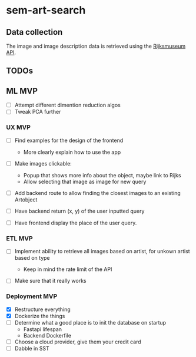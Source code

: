 # sem-art-search

## Data collection

The image and image description data is retrieved using the [Rijksmuseum API](https://data.rijksmuseum.nl/object-metadata/api/#collection-api).

## TODOs

## ML MVP

- [ ] Attempt different dimention reduction algos
- [ ] Tweak PCA further

### UX MVP

- [ ] Find examples for the design of the frontend

  - More clearly explain how to use the app

- [ ] Make images clickable:

  - Popup that shows more info about the object, maybe link to Rijks
  - Allow selecting that image as image for new query

- [ ] Add backend route to allow finding the closest images to an existing Artobject

- [ ] Have backend return (x, y) of the user inputted query

- [ ] Have frontend display the place of the user query.

### ETL MVP

- [ ] Implement ability to retrieve all images based on artist, for unkown artist based on type

  - Keep in mind the rate limit of the API

- [ ] Make sure that it really works

### Deployment MVP

- [x] Restructure everything
- [x] Dockerize the things
- [ ] Determine what a good place is to init the database on startup
  - Fastapi lifespan
  - Backend Dockerfile
- [ ] Choose a cloud provider, give them your credit card
- [ ] Dabble in SST
